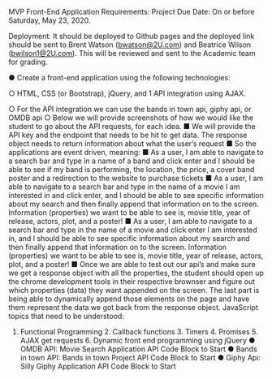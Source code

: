 MVP Front-End Application Requirements: 
Project Due Date: On or before Saturday, May 23, 2020. 

Deployment: It should be deployed to Github pages and the deployed link should be sent to Brent Watson (bwatson@2U.com) and Beatrice Wilson (bwilson1@2U.com). This will be reviewed and sent to the Academic team for grading. 

● Create a front-end application using the following technologies: 

○ HTML, CSS (or Bootstrap), jQuery, and 1 API integration using AJAX. 

○ For the API integration we can use the bands in town api, giphy api, or OMDB api 
○ Below we will provide screenshots of how we would like the student to go about the API requests, for each idea. 
■ We will provide the API key and the endpoint that needs to be hit to get data. The response object needs to return information about what the user’s request 
■ So the applications are event driven, meaning: 
■ As a user, I am able to navigate to a search bar and type in a name of a band and click enter and I should be able to see if my band is performing, the location, the price, a cover band poster and a redirection to the website to purchase tickets 
■ As a user, I am able to navigate to a search bar and type in the name of a movie I am interested in and click enter, and I should be able to see specific information about my search and then finally append that information on to the screen. Information (properties) we want to be able to see is, movie title, year of release, actors, plot, and a poster! 
■ As a user, I am able to navigate to a search bar and type in the name of a movie and click enter I am interested in, and I should be able to see specific information about my search and then finally append that information on to the screen. Information (properties) we want to be able to see is, movie title, year of release, actors, plot, and a poster! 
■ Once we are able to test out our api’s and make sure we get a response object with all the properties, the student should open up the chrome development tools in their respective brownser and figure out which properties (data) they want appended on the screen. The last part is being able to dynamically append those elements on the page and have them represent the data we got back from the response object. 
JavaScript topics that need to be understood: 
1. Functional Programming 2. Callback functions 3. Timers 4. Promises 5. AJAX get requests 6. Dynamic front end programming using jQuery 
● OMDB API: Movie Search Application API Code Block to Start 
● Bands in town API: Bands in town Project API Code Block to Start 
● Giphy Api: Silly Giphy Application API Code Block to Start 
